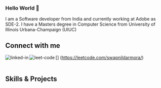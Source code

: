 ### Hello World 👋
I am a Software developer from India and currently working at Adobe as SDE-2.
I have a Masters degree in Computer Science from University of Illinois Urbana-Champaign (UIUC)
<br>
## Connect with me
[<img align="left" alt="linked-in" src="https://img.shields.io/badge/linkedin-%230077B5.svg?&style=for-the-badge&logo=linkedin&logoColor=white" />](https://www.linkedin.com/in/swapnil-darmora-18a91656/)
[<img align="left" alt="leet-code" src="https://assets.leetcode.com/static_assets/public/webpack_bundles/images/logo-dark.e99485d9b.svg" />]
(https://leetcode.com/swapnildarmora/)
<br>
<br>

## Skills & Projects


